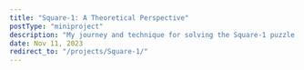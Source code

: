```yaml
---
title: "Square-1: A Theoretical Perspective"
postType: "miniproject"
description: "My journey and technique for solving the Square-1 puzzle from scratch, with no prior knowledge of the puzzle."
date: Nov 11, 2023
redirect_to: "/projects/Square-1/"
---
```

